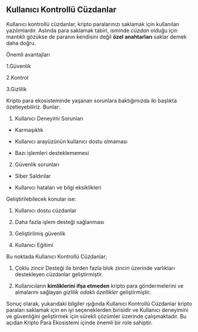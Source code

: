 ## Kullanıcı Kontrollü Cüzdanlar
Kullanıcı kontrollü cüzdanlar, kripto paralarınızı saklamak için kullanılan yazılımlardır. Aslında para saklamak tabiri, isminde *cüzdan* olduğu için mantıklı gözükse de paranın kendisini değil **özel anahtarları** saklar demek daha doğru.

Önemli avantajları

1.Güvenlik

2.Kontrol

3.Gizlilik

Kripto para ekosisteminde yaşanan sorunlara baktığımızda iki başlıkta özetleyebiliriz. Bunlar:

1.	Kullanıcı Deneyimi Sorunları
   
  -	Karmaşıklık
    
  -	Kullanıcı arayüzünün kullanıcı dostu olmaması
    
  -	Bazı işlemleri desteklememesi
     
2.	Güvenlik sorunları
   
  -	Siber Saldırılar
    
  -	Kullanıcı hataları ve bilgi eksiklikleri

Geliştirilebilecek konular ise:

1.	Kullanıcı dostu cüzdanlar
   
2.	Daha fazla işlem desteği sağlanması
   
3.	Geliştirilmiş güvenlik
   
4.	Kullanıcı Eğitimi

Bu noktada Kullanıcı Kontrollü Cüzdanlar;

1.	Çoklu zincir Desteği ile birden fazla blok zinciri üzerinde varlıkları destekleyen cüzdanlar geliştirmiştir.
   
2.	Kullanıcıların **kimliklerini ifşa etmeden** kripto para göndermelerini ve almalarını sağlayan *gizlilik odaklı özellikler* geliştirmiştir.

Sonuç olarak, yukarıdaki bilgiler ışığında Kullanıcı Kontrollü Cüzdanlar kripto paraları saklamak için en iyi seçeneklerden birisidir ve Kullanıcı deneyimini ve güvenliğini geliştirmek için sürekli çözümler üzerinde çalışmaktadır. Bu açıdan Kripto Para Ekosistemi içinde önemli bir role sahiptir.



